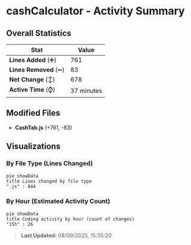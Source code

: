 # cashCalculator - Activity Summary 

## Overall Statistics

| Stat                   | Value                                                             |
| ---------------------- | ----------------------------------------------------------------- |
| **Lines Added** (➕)   | 761                                          |
| **Lines Removed** (➖) | 83                                        |
| **Net Change** (↕)    | 678                |
| **Active Time** (⌚)   | 37 minutes |


## Modified Files
- **CashTab.js** (+761, -83)

## Visualizations

### By File Type (Lines Changed)

```mermaid
pie showData
title Lines changed by file type
".js" : 844
```

### By Hour (Estimated Activity Count)

```mermaid
pie showData
title Coding activity by hour (count of changes)
"15h" : 26
```


> **Last Updated:** 08/09/2025, 15:35:20